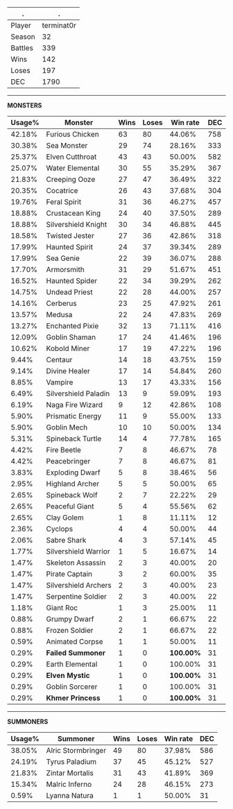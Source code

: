 .|.
|-|-
Player|terminat0r
Season|32
Battles|339
Wins|142
Loses|197
DEC|1790

---
**MONSTERS**

Usage%|Monster|Wins|Loses|Win rate|DEC|
-|-|-|-|-|-|
42.18%|Furious Chicken|63|80|44.06%|758|
30.38%|Sea Monster|29|74|28.16%|333|
25.37%|Elven Cutthroat|43|43|50.00%|582|
25.07%|Water Elemental|30|55|35.29%|367|
21.83%|Creeping Ooze|27|47|36.49%|322|
20.35%|Cocatrice|26|43|37.68%|304|
19.76%|Feral Spirit|31|36|46.27%|457|
18.88%|Crustacean King|24|40|37.50%|289|
18.88%|Silvershield Knight|30|34|46.88%|445|
18.58%|Twisted Jester|27|36|42.86%|318|
17.99%|Haunted Spirit|24|37|39.34%|289|
17.99%|Sea Genie|22|39|36.07%|288|
17.70%|Armorsmith|31|29|51.67%|451|
16.52%|Haunted Spider|22|34|39.29%|262|
14.75%|Undead Priest|22|28|44.00%|257|
14.16%|Cerberus|23|25|47.92%|261|
13.57%|Medusa|22|24|47.83%|269|
13.27%|Enchanted Pixie|32|13|71.11%|416|
12.09%|Goblin Shaman|17|24|41.46%|196|
10.62%|Kobold Miner|17|19|47.22%|196|
9.44%|Centaur|14|18|43.75%|159|
9.14%|Divine Healer|17|14|54.84%|260|
8.85%|Vampire|13|17|43.33%|156|
6.49%|Silvershield Paladin|13|9|59.09%|193|
6.19%|Naga Fire Wizard|9|12|42.86%|108|
5.90%|Prismatic Energy|11|9|55.00%|133|
5.90%|Goblin Mech|10|10|50.00%|134|
5.31%|Spineback Turtle|14|4|77.78%|165|
4.42%|Fire Beetle|7|8|46.67%|78|
4.42%|Peacebringer|7|8|46.67%|81|
3.83%|Exploding Dwarf|5|8|38.46%|56|
2.95%|Highland Archer|5|5|50.00%|65|
2.65%|Spineback Wolf|2|7|22.22%|29|
2.65%|Peaceful Giant|5|4|55.56%|62|
2.65%|Clay Golem|1|8|11.11%|12|
2.36%|Cyclops|4|4|50.00%|44|
2.06%|Sabre Shark|4|3|57.14%|45|
1.77%|Silvershield Warrior|1|5|16.67%|14|
1.47%|Skeleton Assassin|2|3|40.00%|20|
1.47%|Pirate Captain|3|2|60.00%|35|
1.47%|Silvershield Archers|2|3|40.00%|23|
1.47%|Serpentine Soldier|2|3|40.00%|22|
1.18%|Giant Roc|1|3|25.00%|11|
0.88%|Grumpy Dwarf|2|1|66.67%|22|
0.88%|Frozen Soldier|2|1|66.67%|22|
0.59%|Animated Corpse|1|1|50.00%|11|
0.29%|**Failed Summoner**|1|0|**100.00%**|31|
0.29%|Earth Elemental|1|0|100.00%|31|
0.29%|**Elven Mystic**|1|0|**100.00%**|31|
0.29%|Goblin Sorcerer|1|0|100.00%|31|
0.29%|**Khmer Princess**|1|0|**100.00%**|31|

---
**SUMMONERS**

Usage%|Summoner|Wins|Loses|Win rate|DEC|
-|-|-|-|-|-|
38.05%|Alric Stormbringer|49|80|37.98%|586|
24.19%|Tyrus Paladium|37|45|45.12%|527|
21.83%|Zintar Mortalis|31|43|41.89%|369|
15.34%|Malric Inferno|24|28|46.15%|273|
0.59%|Lyanna Natura|1|1|50.00%|31|
